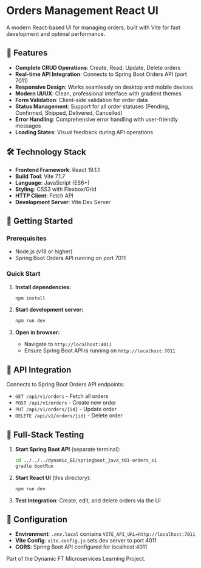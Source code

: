 # Orders Management React UI

A modern React-based UI for managing orders, built with Vite for fast development and optimal performance.

## 🚀 Features

- **Complete CRUD Operations**: Create, Read, Update, Delete orders
- **Real-time API Integration**: Connects to Spring Boot Orders API (port 7011)
- **Responsive Design**: Works seamlessly on desktop and mobile devices
- **Modern UI/UX**: Clean, professional interface with gradient themes
- **Form Validation**: Client-side validation for order data
- **Status Management**: Support for all order statuses (Pending, Confirmed, Shipped, Delivered, Cancelled)
- **Error Handling**: Comprehensive error handling with user-friendly messages
- **Loading States**: Visual feedback during API operations

## 🛠️ Technology Stack

- **Frontend Framework**: React 19.1.1
- **Build Tool**: Vite 7.1.7
- **Language**: JavaScript (ES6+)
- **Styling**: CSS3 with Flexbox/Grid
- **HTTP Client**: Fetch API
- **Development Server**: Vite Dev Server

## 🚀 Getting Started

### Prerequisites
- Node.js (v18 or higher)
- Spring Boot Orders API running on port 7011

### Quick Start

1. **Install dependencies:**
   ```bash
   npm install
   ```

2. **Start development server:**
   ```bash
   npm run dev
   ```

3. **Open in browser:**
   - Navigate to `http://localhost:4011`
   - Ensure Spring Boot API is running on `http://localhost:7011`

## 📡 API Integration

Connects to Spring Boot Orders API endpoints:
- `GET /api/v1/orders` - Fetch all orders
- `POST /api/v1/orders` - Create new order
- `PUT /api/v1/orders/{id}` - Update order
- `DELETE /api/v1/orders/{id}` - Delete order

## 🧪 Full-Stack Testing

1. **Start Spring Boot API** (separate terminal):
   ```bash
   cd ../../../dynamic_BE/springboot_java_t01-orders_s1
   gradle bootRun
   ```

2. **Start React UI** (this directory):
   ```bash
   npm run dev
   ```

3. **Test Integration**: Create, edit, and delete orders via the UI

## 📝 Configuration

- **Environment**: `.env.local` contains `VITE_API_URL=http://localhost:7011`
- **Vite Config**: `vite.config.js` sets dev server to port 4011
- **CORS**: Spring Boot API configured for localhost:4011

Part of the Dynamic FT Microservices Learning Project.
